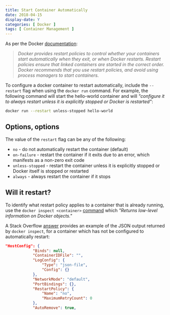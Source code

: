 ```yaml
---
title: Start Container Automatically
date: 2018-04-15
display-date: Y
categories: [ Docker ]
tags: [ Container Management ]
---
```


As per the Docker [documentation](https://docs.docker.com/config/containers/start-containers-automatically/):

>_Docker provides restart policies to control whether your containers start automatically when they exit, or when Docker restarts. Restart policies ensure that linked containers are started in the correct order. Docker recommends that you use restart policies, and avoid using process managers to start containers._

To configure a docker container to restart automatically, include the `--restart` flag when using the `docker run` command. For example, the following command will start the hello-world container and will _"configure it to always restart unless it is explicitly stopped or Docker is restarted"_:

```bash
docker run --restart unless-stopped hello-world
```

## Options, options

The value of the `restart` flag can be any of the following:

* `no` - do not automatically restart the container (default)
* `on-failure` - restart the container if it exits due to an error, which manifests as a non-zero exit code
* `unless-stopped` - restart the container unless it is explicitly stopped or Docker itself is stopped or restarted
* `always` - always restart the container if it stops

## Will it restart?

To identify what restart policy applies to a container that is already running, use the `docker inspect <container>` [command](https://docs.docker.com/engine/reference/commandline/inspect/) which _"Returns low-level information on Docker objects."_

A Stack Overflow [answer](https://stackoverflow.com/questions/43108227/is-it-possible-to-show-the-restart-policy-of-a-running-docker-container) provides an example of the JSON output returned by `docker inspect`, for a container which has not be configured to automatically restart:

```json
"HostConfig": {
            "Binds": null,
            "ContainerIDFile": "",
            "LogConfig": {
                "Type": "json-file",
                "Config": {}
            },
            "NetworkMode": "default",
            "PortBindings": {},
            "RestartPolicy": {
                "Name": "no",
                "MaximumRetryCount": 0
            },
            "AutoRemove": true,
```
